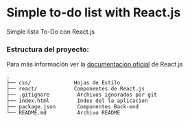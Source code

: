 # Simple to-do list with React.js

Simple lista To-Do con React.js


### Estructura del proyecto:
Para más información ver la [documentación oficial](https://facebook.github.io/react/docs/getting-started.html) de React.js

```
.
├── css/              Hojas de Estilo
├── react/            Componentes de React.js
├── .gitignore         Archivos ignorados por git
├── index.html         Index del la aplicacion
├── package.json       Componentes Back-end
└── README.md          Archivo README
```
